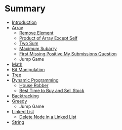 # Summary

* [Introduction](README.md)
* [Array](chapter1.md)
   * [Remove Element](remove_element.md)
   * [Product of Array Except Self](product_of_array_except_self.md)
   * [Two Sum](two_sum.md)
   * [Maximum Subarry](maximum_subarry.md)
   * [First Missing Positive My Submissions Question](first_missing_positive_my_submissions_question.md)
   * Jump Game
* [Math](math.md)
* [Bit Manipulation](bit_manipulation.md)
* [Tree](tree.md)
* [Dynamic Programming](dynamic_programming.md)
   * [House Robber](house_robber.md)
   * [Best Time to Buy and Sell Stock](best_time_to_buy_and_sell_stock.md)
* [Backtracking](backtracking.md)
* [Greedy](greedy.md)
   * Jump Game
* [Linked List](linked_list.md)
   * [Delete Node in a Linked List](delete_node_in_a_linked_list.md)
* [String](string.md)

